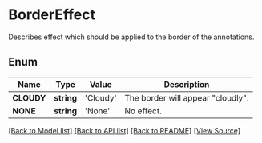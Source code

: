 ﻿# BorderEffect
Describes effect which should be applied to the border of the annotations.

## Enum
Name | Type | Value | Description
------------ | ------------- | ------------- | -------------
**CLOUDY** | **string** | 'Cloudy' | The border will appear "cloudly".
**NONE** | **string** | 'None' | No effect.

[[Back to Model list]](../README.md#documentation-for-models) [[Back to API list]](../README.md#documentation-for-api-endpoints) [[Back to README]](../README.md) [[View Source]](../src/Aspose/PDF/Model/BorderEffect.php)

